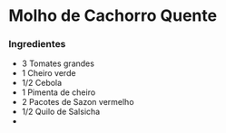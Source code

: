 # Molho de Cachorro Quente

### Ingredientes

- 3 Tomates grandes
- 1 Cheiro verde
- 1/2 Cebola
- 1 Pimenta de cheiro
- 2 Pacotes de Sazon vermelho
- 1/2 Quilo de Salsicha
- 
